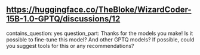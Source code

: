 ## https://huggingface.co/TheBloke/WizardCoder-15B-1.0-GPTQ/discussions/12

contains_question: yes
question_part: Thanks for the models you make! Is it possible to fine-tune this model? And other GPTQ models? If possible, could you suggest tools for this or any recommendations?